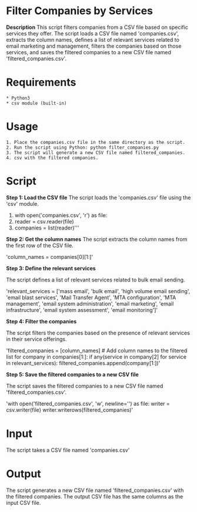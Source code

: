 
# **Filter Companies by Services**
**Description**
This script filters companies from a CSV file based on specific services they offer. The script loads a CSV file named 'companies.csv', extracts the column names, defines a list of relevant services related to email marketing and management, filters the companies based on those services, and saves the filtered companies to a new CSV file named 'filtered_companies.csv'.

# Requirements
    * Python3
    * csv module (built-in)
# Usage
    1. Place the companies.csv file in the same directory as the script.
    2. Run the script using Python: python filter_companies.py
    3. The script will generate a new CSV file named filtered_companies.
    4. csv with the filtered companies.
# Script
**Step 1: Load the CSV file**
The script loads the 'companies.csv' file using the 'csv' module.


   1. with open('companies.csv', 'r') as file:
   2.    reader = csv.reader(file)
   3.    companies = list(reader)'''
     
**Step 2: Get the column names**
The script extracts the column names from the first row of the CSV file.


   'column_names = companies[0][1:]'
     
**Step 3: Define the relevant services**

The script defines a list of relevant services related to bulk email sending.


   'relevant_services = ['mass email', 'bulk email', 'high volume email sending', 'email blast services', 'Mail Transfer Agent', 'MTA configuration', 'MTA management', 'email system administration', 'email marketing', 'email infrastructure', 'email system assessment', 'email monitoring']'
     
**Step 4: Filter the companies**

The script filters the companies based on the presence of relevant services in their service offerings.


   'filtered_companies = [column_names]  # Add column names to the filtered list
   for company in companies[1:]:
       if any(service in company[2] for service in relevant_services):
           filtered_companies.append(company[1:])'
     
**Step 5: Save the filtered companies to a new CSV file**

The script saves the filtered companies to a new CSV file named 'filtered_companies.csv'.


   'with open('filtered_companies.csv', 'w', newline='') as file:
       writer = csv.writer(file)
       writer.writerows(filtered_companies)'
     
# Input

The script takes a CSV file named 'companies.csv'

# Output

The script generates a new CSV file named 'filtered_companies.csv' with the filtered companies. The output CSV file has the same columns as the input CSV file.
